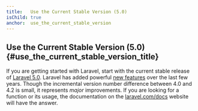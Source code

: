 ```yaml
---
title:   Use the Current Stable Version (5.0)
isChild: true
anchor:  use_the_current_stable_version
---
```


## Use the Current Stable Version (5.0) {#use_the_current_stable_version_title}

If you are getting started with Laravel, start with the current stable release of [Laravel 5.0][laravel-release]. Laravel has added 
powerful [new features](#framework_highlights) over the last few years. Though the incremental version number difference 
between 4.0 and 4.2 is small, it represents _major_ improvements. If you are looking for a function or its usage, the 
documentation on the [laravel.com/docs][laravel-docs] website will have the answer.

[laravel-release]: https://packagist.org/packages/laravel/laravel
[laravel-docs]: http://laravel.com/docs
